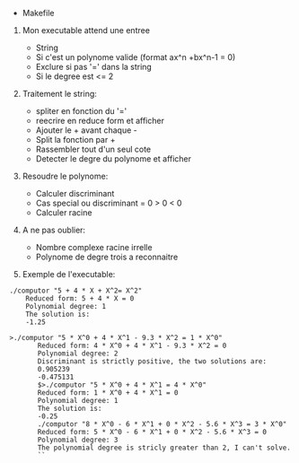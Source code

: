
- Makefile



1. Mon executable attend une entree
	*	String
	*	Si c'est un polynome valide (format ax^n +bx^n-1 = 0)
	*	Exclure si pas '=' dans la string
	*	Si le degree est <= 2	 
2. Traitement le string:
	*	spliter en fonction du '='	
	*	reecrire en reduce form et afficher
	*	Ajouter le + avant chaque -
	*	Split la fonction par +
	*	Rassembler tout d'un seul cote
	*	Detecter le degre du polynome et afficher 
			
3. Resoudre le polynome:
	*	Calculer discriminant 
	*	Cas special ou discriminant = 0 > 0 < 0
	*	Calculer racine
		
4. A ne pas oublier:
	*	Nombre complexe racine irrelle
	*	Polynome de degre trois a reconnaitre

5. Exemple de l'executable:
````
./computor "5 + 4 * X + X^2= X^2"   
    Reduced form: 5 + 4 * X = 0
    Polynomial degree: 1
    The solution is:
    -1.25
`````
    


````
>./computor "5 * X^0 + 4 * X^1 - 9.3 * X^2 = 1 * X^0"
       Reduced form: 4 * X^0 + 4 * X^1 - 9.3 * X^2 = 0
       Polynomial degree: 2
       Discriminant is strictly positive, the two solutions are:
       0.905239
       -0.475131
       $>./computor "5 * X^0 + 4 * X^1 = 4 * X^0"
       Reduced form: 1 * X^0 + 4 * X^1 = 0
       Polynomial degree: 1
       The solution is:
       -0.25
       ./computor "8 * X^0 - 6 * X^1 + 0 * X^2 - 5.6 * X^3 = 3 * X^0"
       Reduced form: 5 * X^0 - 6 * X^1 + 0 * X^2 - 5.6 * X^3 = 0
       Polynomial degree: 3
       The polynomial degree is stricly greater than 2, I can't solve.
       ``
      

